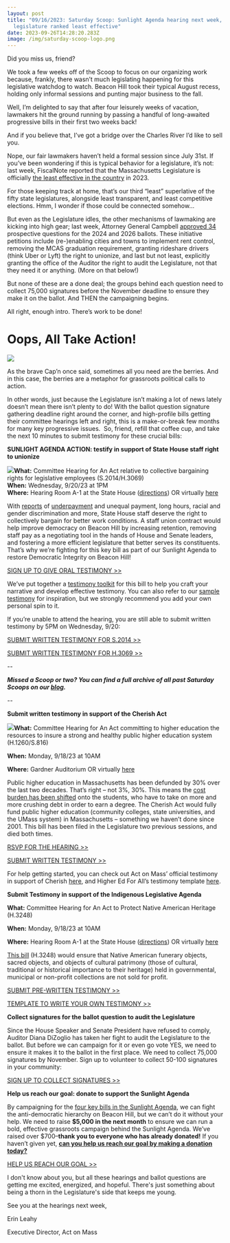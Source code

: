 ```yaml
---
layout: post
title: "09/16/2023: Saturday Scoop: Sunlight Agenda hearing next week, MA
  legislature ranked least effective"
date: 2023-09-26T14:28:20.283Z
image: /img/saturday-scoop-logo.png
---
```

Did you miss us, friend?

We took a few weeks off of the Scoop to focus on our organizing work because, frankly, there wasn’t much legislating happening for this legislative watchdog to watch. Beacon Hill took their typical August recess, holding only informal sessions and punting major business to the fall.

Well, I’m delighted to say that after four leisurely weeks of vacation, lawmakers hit the ground running by passing a handful of long-awaited progressive bills in their first two weeks back!

And if you believe that, I’ve got a bridge over the Charles River I’d like to sell you.

Nope, our fair lawmakers haven’t held a formal session since July 31st. If you’ve been wondering if this is typical behavior for a legislature, it’s not: last week, FiscalNote reported that the Massachusetts Legislature is officially [the least effective in the country](https://fiscalnote-marketing.s3.amazonaws.com/FN080823-Most-Effective-States-WP_v2.pdf?utm_medium=&{{{EngagementData}}}&emci=1d235cac-b054-ee11-9937-00224832e811&emdi=ea000000-0000-0000-0000-000000000001&ceid={{ContactsEmailID}}) in 2023.

For those keeping track at home, that’s our third “least” superlative of the fifty state legislatures, alongside least transparent, and least competitive elections. Hmm, I wonder if those could be connected somehow…

But even as the Legislature idles, the other mechanisms of lawmaking are kicking into high gear; last week, Attorney General Campbell [approved 34](https://www.wgbh.org/news/politics/2023-09-06/questions-on-rent-control-mcas-tests-and-more-advance-toward-2024-ballot?utm_medium=&{{{EngagementData}}}&emci=1d235cac-b054-ee11-9937-00224832e811&emdi=ea000000-0000-0000-0000-000000000001&ceid={{ContactsEmailID}}) prospective questions for the 2024 and 2026 ballots. These initiative petitions include (re-)enabling cities and towns to implement rent control, removing the MCAS graduation requirement, granting rideshare drivers (think Uber or Lyft) the right to unionize, and last but not least, explicitly granting the office of the Auditor the right to audit the Legislature, not that they need it or anything. (More on that below!)

But none of these are a done deal; the groups behind each question need to collect 75,000 signatures before the November deadline to ensure they make it on the ballot. And THEN the campaigning begins. 

All right, enough intro. There’s work to be done!

# Oops, All Take Action!

![](https://d15k2d11r6t6rl.cloudfront.net/public/users/Integrators/04eaa6b2-88f4-43b4-b978-7bb0708f5838/58475568566D6D374230306E70794739453341774430497473526B634A485769676D34556B662F38394D567270416F5548356E4D374945316C4D4267396C4B75/editor_images/Screen%20Shot%202023-09-16%20at%2012.51.43%20PM.png)

As the brave Cap’n once said, sometimes all you need are the berries. And in this case, the berries are a metaphor for grassroots political calls to action. 

In other words, just because the Legislature isn’t making a lot of news lately doesn’t mean there isn’t plenty to do! With the ballot question signature gathering deadline right around the corner, and high-profile bills getting their committee hearings left and right, this is a make-or-break few months for many key progressive issues.  So, friend, refill that coffee cup, and take the next 10 minutes to submit testimony for these crucial bills:

**SUNLIGHT AGENDA ACTION: testify in support of State House staff right to unionize**

![](https://prod.cdn.everyaction.com/images/van/EA/EA007/1/90151/images/Sunlight%20Agenda%20FINAL%20%281%29.png)**What:** Committee Hearing for An Act relative to collective bargaining rights for legislative employees (S.2014/H.3069)\
**When:** Wednesday, 9/20/23 at 1PM\
**Where:** Hearing Room A-1 at the State House ([directions](https://malegislature.gov/GetMap/422?utm_medium=&{{{EngagementData}}}&emci=1d235cac-b054-ee11-9937-00224832e811&emdi=ea000000-0000-0000-0000-000000000001&ceid={{ContactsEmailID}})) OR virtually [here](https://malegislature.gov/Events/Hearings/Detail/4694?utm_medium=&{{{EngagementData}}}&emci=1d235cac-b054-ee11-9937-00224832e811&emdi=ea000000-0000-0000-0000-000000000001&ceid={{ContactsEmailID}})

With [reports](https://www.bostonglobe.com/2022/03/03/metro/state-senate-hires-pay-consultant-wake-report-that-says-staff-pay-breaks-with-best-practice/?et_rid=1767637600&s_campaign=todaysheadlines:newsletter&utm_medium=&{{{EngagementData}}}&emci=1d235cac-b054-ee11-9937-00224832e811&emdi=ea000000-0000-0000-0000-000000000001&ceid={{ContactsEmailID}}) of [underpayment](https://www.wbur.org/news/2021/05/25/massachusetts-legislative-staff-pay-survey?utm_medium=&{{{EngagementData}}}&emci=1d235cac-b054-ee11-9937-00224832e811&emdi=ea000000-0000-0000-0000-000000000001&ceid={{ContactsEmailID}}) and unequal payment, long hours, racial and gender discrimination and more, State House staff deserve the right to collectively bargain for better work conditions. A staff union contract would help improve democracy on Beacon Hill by increasing retention, removing staff pay as a negotiating tool in the hands of House and Senate leaders, and fostering a more efficient legislature that better serves its constituents. That’s why we’re fighting for this key bill as part of our Sunlight Agenda to restore Democratic Integrity on Beacon Hill!

[SIGN UP TO GIVE ORAL TESTIMONY >>](https://forms.office.com/Pages/ResponsePage.aspx?id=a36UCyb_E0uuHFc8Z1DIiLqzx6v80ddLq4ckuwPc7T1UNVA0VklORVpHME1HN1BCU1g2NVVXUTJPQi4u&utm_medium=&{{{EngagementData}}}&emci=1d235cac-b054-ee11-9937-00224832e811&emdi=ea000000-0000-0000-0000-000000000001&ceid={{ContactsEmailID}})

We’ve put together a [testimony toolkit](https://docs.google.com/document/d/1aTO3BDfzeSTMvlJ8lIeNqpe5I16_T07pSDe85-bHHWM/edit?utm_medium=&{{{EngagementData}}}&emci=1d235cac-b054-ee11-9937-00224832e811&emdi=ea000000-0000-0000-0000-000000000001&ceid={{ContactsEmailID}}) for this bill to help you craft your narrative and develop effective testimony. You can also refer to our [sample testimony](https://docs.google.com/document/d/14d_OAXX0JrM2vsoDfn-4fhReDB7BV1DPyj9xO_OyYvc/edit?utm_medium=&{{{EngagementData}}}&emci=1d235cac-b054-ee11-9937-00224832e811&emdi=ea000000-0000-0000-0000-000000000001&ceid={{ContactsEmailID}}) for inspiration, but we strongly recommend you add your own personal spin to it. 

If you’re unable to attend the hearing, you are still able to submit written testimony by 5PM on Wednesday, 9/20:

[SUBMIT WRITTEN TESTIMONY FOR S.2014 >>](https://www.mapletestimony.org/bills/193/S2014)

[SUBMIT WRITTEN TESTIMONY FOR H.3069 >>](https://www.mapletestimony.org/bills/193/H3069)

\--

***Missed a Scoop or two? You can find a full archive of all past Saturday Scoops on our [blog](https://actonmass.org/blog?utm_medium=&{{{EngagementData}}}&emci=1d235cac-b054-ee11-9937-00224832e811&emdi=ea000000-0000-0000-0000-000000000001&ceid={{ContactsEmailID}}).***

*\--*

**Submit written testimony in support of the Cherish Act**

![](https://d15k2d11r6t6rl.cloudfront.net/public/users/Integrators/04eaa6b2-88f4-43b4-b978-7bb0708f5838/58475568566D6D374230306E70794739453341774430497473526B634A485769676D34556B662F38394D567270416F5548356E4D374945316C4D4267396C4B75/editor_images/Screen%20Shot%202023-09-16%20at%201.02.02%20PM.png)**What:** Committee Hearing for An Act committing to higher education the resources to insure a strong and healthy public higher education system (H.1260/S.816)

**When:** Monday, 9/18/23 at 10AM

**Where:** Gardner Auditorium OR virtually [here](https://malegislature.gov/Events/Hearings/Detail/4677?utm_medium=&{{{EngagementData}}}&emci=1d235cac-b054-ee11-9937-00224832e811&emdi=ea000000-0000-0000-0000-000000000001&ceid={{ContactsEmailID}})

Public higher education in Massachusetts has been defunded by 30% over the last two decades. That’s right – not 3%, 30%. This means the [cost burden has been shifted](https://static1.squarespace.com/static/63d0977853043c29a5b9f414/t/641282ccba69c04808d61f88/1678938766581/Rising-Barriers-Shrinking-Aid.pdf?utm_medium=&{{{EngagementData}}}&emci=1d235cac-b054-ee11-9937-00224832e811&emdi=ea000000-0000-0000-0000-000000000001&ceid={{ContactsEmailID}}) onto the students, who have to take on more and more crushing debt in order to earn a degree. The Cherish Act would fully fund public higher education (community colleges, state universities, and the UMass system) in Massachusetts – something we haven’t done since 2001. This bill has been filed in the Legislature two previous sessions, and died both times. 

[RSVP FOR THE HEARING >>](https://www.mobilize.us/massteacher/event/570490/?utm_medium=&{{{EngagementData}}}&emci=1d235cac-b054-ee11-9937-00224832e811&emdi=ea000000-0000-0000-0000-000000000001&ceid={{ContactsEmailID}})

[SUBMIT WRITTEN TESTIMONY >>](https://forms.office.com/pages/responsepage.aspx?id=61uWWiYlBEG2gBMeVZPHUbs3fFXjgEVCjYcBCj26eCBUMjgyMDJTTzdUUU9FNVVPVzNaMUFKV1ZGOS4u&{{{EngagementData}}}&emci=1d235cac-b054-ee11-9937-00224832e811&emdi=ea000000-0000-0000-0000-000000000001&ceid={{ContactsEmailID}})

For help getting started, you can check out Act on Mass’ official testimony in support of Cherish [here](https://docs.google.com/document/d/1h3p9HFRX1Gq-Qla9V67PCltGwMRdmSyMb3InMiyXMKY/edit?usp=sharing&utm_medium=&{{{EngagementData}}}&emci=1d235cac-b054-ee11-9937-00224832e811&emdi=ea000000-0000-0000-0000-000000000001&ceid={{ContactsEmailID}}), and Higher Ed For All’s testimony template [here](https://docs.google.com/document/d/1A_jOcvd227IxAnMudXcCxYRk3moi5H6kxyIO45cK0w8/edit?usp=sharing&utm_medium=&{{{EngagementData}}}&emci=1d235cac-b054-ee11-9937-00224832e811&emdi=ea000000-0000-0000-0000-000000000001&ceid={{ContactsEmailID}}).

**Submit Testimony in support of the Indigenous Legislative Agenda**

**What:** Committee Hearing for An Act to Protect Native American Heritage (H.3248[](https://malegislature.gov/Bills/193/H3248?utm_medium=&{{{EngagementData}}}&emci=1d235cac-b054-ee11-9937-00224832e811&emdi=ea000000-0000-0000-0000-000000000001&ceid={{ContactsEmailID}}))

**When:** Monday, 9/18/23 at 10AM

**Where:** Hearing Room A-1 at the State House ([directions](https://malegislature.gov/GetMap/422?utm_medium=&{{{EngagementData}}}&emci=1d235cac-b054-ee11-9937-00224832e811&emdi=ea000000-0000-0000-0000-000000000001&ceid={{ContactsEmailID}})) OR virtually [here](https://malegislature.gov/Events/Hearings/Detail/4689?utm_medium=&{{{EngagementData}}}&emci=1d235cac-b054-ee11-9937-00224832e811&emdi=ea000000-0000-0000-0000-000000000001&ceid={{ContactsEmailID}})

[This bill](https://drive.google.com/drive/folders/1X-1sKRXW-MOKVJbusI2pf0GMk9zOOghT?link_id=3&can_id=b3b5f5fe07a10d2ecf1ba299adaffb8b&source=email-hearing-for-native-heritage-bill-on-monday&email_referrer=email_2044024&email_subject=hearing-for-native-heritage-bill-on-monday&utm_medium=&{{{EngagementData}}}&emci=1d235cac-b054-ee11-9937-00224832e811&emdi=ea000000-0000-0000-0000-000000000001&ceid={{ContactsEmailID}}) (H.3248) would ensure that Native American funerary objects, sacred objects, and objects of cultural patrimony (those of cultural, traditional or historical importance to their heritage) held in governmental, municipal or non-profit collections are not sold for profit. 

[SUBMIT PRE-WRITTEN TESTIMONY >>](https://actionnetwork.org/letters/join-us-in-protecting-native-heritage-and-getting-our-bill-reported-out-of-commitee-favorbly?source=direct_link&&link_id=4&can_id=b3b5f5fe07a10d2ecf1ba299adaffb8b&email_referrer=email_2044024&email_subject=hearing-for-native-heritage-bill-on-monday&utm_medium=&{{{EngagementData}}}&emci=1d235cac-b054-ee11-9937-00224832e811&emdi=ea000000-0000-0000-0000-000000000001&ceid={{ContactsEmailID}})

[TEMPLATE TO WRITE YOUR OWN TESTIMONY >>](https://url5523.sg.actionnetwork.org/ss/c/CMxF4nARlf6wAFa1PSfv0pxLN8zuXd485gHNRhmg2saV1izY6tiOggmy227mEIG4S2b72lSzP1zWDoSz7W4to7K56s3suOQCWm6uRNOpPTLMlHbLOhfmUWAA-0DcEdTzrlnXqTeweFzpNTv-mygYpREJ01o68CytKRr3dFTu7ht6M4HqlryS8rHJVtFuV-IXVxEBgl9tNTfo8aiKqO2vpROPPW2-rP2gdt6UoQlI30qX9ziivEhWUZ3WW-BbwRbwHH-DDnCuUqi5ZE42YKN-StoVJoRWeWwye_X9xrVCsBLDt5TVAfhpd4voLUbWPm9dDM_D4V_D-YuYt7dD89Cp1cd60Qbkusgc0NnvEq6DANw3d27bBXJAs9MYL5un83KU/3zk/li-PK-6-QUecxTvrUGD27w/h2/sg_wx996P7DcEcJO_Y93MxWvCUU8JXlncCDTIlJlSS0?utm_medium=&{{{EngagementData}}}&emci=1d235cac-b054-ee11-9937-00224832e811&emdi=ea000000-0000-0000-0000-000000000001&ceid={{ContactsEmailID}})

**Collect signatures for the ballot question to audit the Legislature**

Since the House Speaker and Senate President have refused to comply, Auditor Diana DiZoglio has taken her fight to audit the Legislature to the ballot. But before we can campaign for it or even go vote YES, we need to ensure it makes it to the ballot in the first place. We need to collect 75,000 signatures by November. Sign up to volunteer to collect 50-100 signatures in your community:

[SIGN UP TO COLLECT SIGNATURES >>](https://docs.google.com/forms/d/e/1FAIpQLScxfrnLNLf0JJc02e8dPSfSp0K3dVlBxonAjVek5lMVmD5iVQ/viewform?utm_medium=&{{{EngagementData}}}&emci=1d235cac-b054-ee11-9937-00224832e811&emdi=ea000000-0000-0000-0000-000000000001&ceid={{ContactsEmailID}})

**Help us reach our goal: donate to support the Sunlight Agenda**

By campaigning for the [four key bills in the Sunlight Agenda](https://actonmass.org/sunlight-agenda?utm_medium=&{{{EngagementData}}}&emci=1d235cac-b054-ee11-9937-00224832e811&emdi=ea000000-0000-0000-0000-000000000001&ceid={{ContactsEmailID}}), we can fight the anti-democratic hierarchy on Beacon Hill, but we can’t do it without your help. We need to raise **$5,000 in the next month** to ensure we can run a bold, effective grassroots campaign behind the Sunlight Agenda. We’ve raised over $700–**thank you to everyone who has already donated!** If you haven’t given yet, **[can you help us reach our goal by making a donation today?](https://secure.actblue.com/donate/aom2023-sunlight?refcode=9-16&utm_medium=&{{{EngagementData}}})**

[HELP US REACH OUR GOAL >>](https://secure.actblue.com/donate/aom2023-sunlight?refcode=9-16)

I don't know about you, but all these hearings and ballot questions are getting me excited, energized, and hopeful. There's just something about being a thorn in the Legislature's side that keeps me young. 

See you at the hearings next week, 

Erin Leahy

Executive Director, Act on Mass